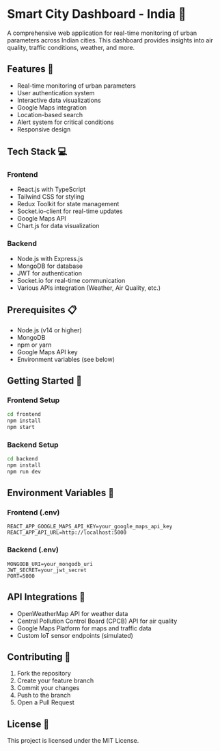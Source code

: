 # Smart City Dashboard - India 🌆

A comprehensive web application for real-time monitoring of urban parameters across Indian cities. This dashboard provides insights into air quality, traffic conditions, weather, and more.

## Features 🚀

- Real-time monitoring of urban parameters
- User authentication system
- Interactive data visualizations
- Google Maps integration
- Location-based search
- Alert system for critical conditions
- Responsive design

## Tech Stack 💻

### Frontend
- React.js with TypeScript
- Tailwind CSS for styling
- Redux Toolkit for state management
- Socket.io-client for real-time updates
- Google Maps API
- Chart.js for data visualization

### Backend
- Node.js with Express.js
- MongoDB for database
- JWT for authentication
- Socket.io for real-time communication
- Various APIs integration (Weather, Air Quality, etc.)

## Prerequisites 📋

- Node.js (v14 or higher)
- MongoDB
- npm or yarn
- Google Maps API key
- Environment variables (see below)

## Getting Started 🚀

### Frontend Setup
```bash
cd frontend
npm install
npm start
```

### Backend Setup
```bash
cd backend
npm install
npm run dev
```

## Environment Variables 🔐

### Frontend (.env)
```
REACT_APP_GOOGLE_MAPS_API_KEY=your_google_maps_api_key
REACT_APP_API_URL=http://localhost:5000
```

### Backend (.env)
```
MONGODB_URI=your_mongodb_uri
JWT_SECRET=your_jwt_secret
PORT=5000
```

## API Integrations 🔌

- OpenWeatherMap API for weather data
- Central Pollution Control Board (CPCB) API for air quality
- Google Maps Platform for maps and traffic data
- Custom IoT sensor endpoints (simulated)

## Contributing 🤝

1. Fork the repository
2. Create your feature branch
3. Commit your changes
4. Push to the branch
5. Open a Pull Request

## License 📄

This project is licensed under the MIT License. 